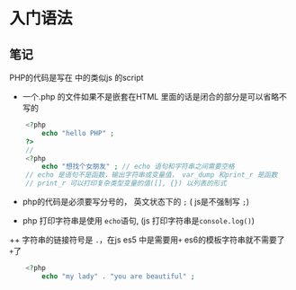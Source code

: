 # 入门语法

## 笔记

PHP的代码是写在 ***<?php ?>*** 中的类似js 的script

+ 一个.php 的文件如果不是嵌套在HTML 里面的话是闭合的部分是可以省略不写的

```php
    <?php
        echo "hello PHP" ;
    ?>
    //
    <?php
        echo "想找个女朋友" ; // echo 语句和字符串之间需要空格
    // echo 是语句不是函数，输出字符串或变量值， var_dump 和print_r 是函数
    // print_r 可以打印复杂类型变量的值([], {}) 以列表的形式
```

+ php的代码是必须要写分号的， 英文状态下的 ```;``` ( js是不强制写 ```;```)

+ php 打印字符串是使用 ```echo```语句, (js 打印字符串是```console.log()```)

++ 字符串的链接符号是 ```.```，在js es5 中是需要用```+``` es6的模板字符串就不需要了```+```了

```php
    <?php
        echo "my lady" . "you are beautiful" ;
```